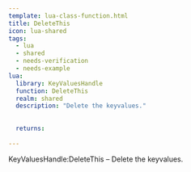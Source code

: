```yaml
---
template: lua-class-function.html
title: DeleteThis
icon: lua-shared
tags:
  - lua
  - shared
  - needs-verification
  - needs-example
lua:
  library: KeyValuesHandle
  function: DeleteThis
  realm: shared
  description: "Delete the keyvalues."
  
  
  returns:
    
---
```


<div class="lua__search__keywords">
KeyValuesHandle:DeleteThis &#x2013; Delete the keyvalues.
</div>
